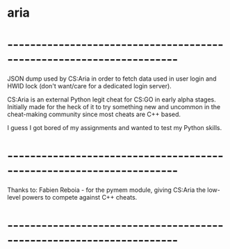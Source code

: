 # aria

# -------------------------------------------------------------------- #
JSON dump used by CS:Aria in order to fetch data used in user login
and HWID lock (don't want/care for a dedicated login server).

CS:Aria is an external Python legit cheat for CS:GO in early alpha stages.
Initially made for the heck of it to try something new and uncommon in the
cheat-making community since most cheats are C++ based.

I guess I got bored of my assignments and wanted to test my Python skills.
# -------------------------------------------------------------------- #
Thanks to:
Fabien Reboia - for the pymem module, giving CS:Aria the low-level powers
                to compete against C++ cheats.
# -------------------------------------------------------------------- #
